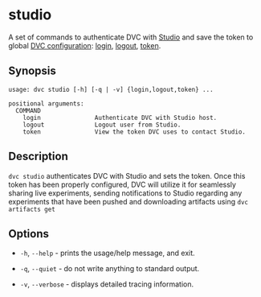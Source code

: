 # studio

A set of commands to authenticate DVC with [Studio](https://studio.iterative.ai) and save the token to global
[DVC configuration]: [login](/doc/command-reference/studio/login),
[logout](/doc/command-reference/studio/logout),
[token](/doc/command-reference/studio/token).

[dvc configuration]:
  /doc/user-guide/project-structure/configuration#config-file-locations

## Synopsis

```usage
usage: dvc studio [-h] [-q | -v] {login,logout,token} ...

positional arguments:
  COMMAND
    login               Authenticate DVC with Studio host.
    logout              Logout user from Studio.
    token               View the token DVC uses to contact Studio.
```

## Description

`dvc studio` authenticates DVC with Studio and sets the token. Once this token
has been properly configured, DVC will utilize it for seamlessly sharing live
experiments, sending notifications to Studio regarding any experiments that have
been pushed and downloading artifacts using `dvc artifacts get`

## Options

- `-h`, `--help` - prints the usage/help message, and exit.

- `-q`, `--quiet` - do not write anything to standard output.

- `-v`, `--verbose` - displays detailed tracing information.
